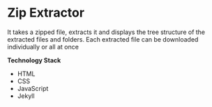# Zip Extractor

It takes a zipped file, extracts it and displays the tree structure of the extracted files and folders. Each extracted file can be downloaded individually or all at once

**Technology Stack**
* HTML
* CSS
* JavaScript
* Jekyll
